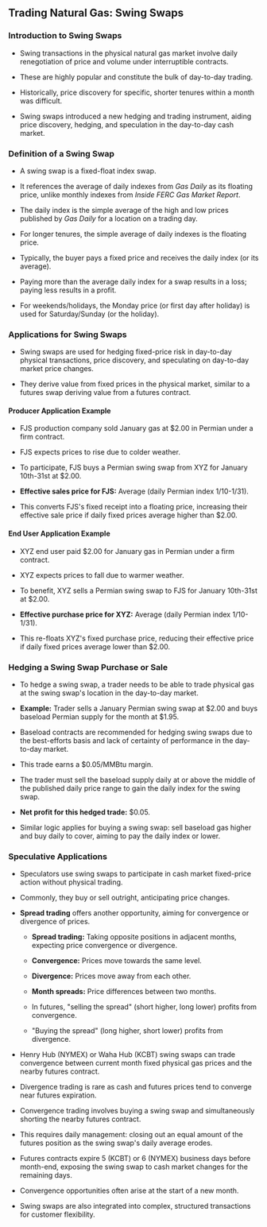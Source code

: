 ## Trading Natural Gas: Swing Swaps

### Introduction to Swing Swaps

- Swing transactions in the physical natural gas market involve daily renegotiation of price and volume under interruptible contracts.
    
- These are highly popular and constitute the bulk of day-to-day trading.
    
- Historically, price discovery for specific, shorter tenures within a month was difficult.
    
- Swing swaps introduced a new hedging and trading instrument, aiding price discovery, hedging, and speculation in the day-to-day cash market.
    

### Definition of a Swing Swap

- A swing swap is a fixed-float index swap.
    
- It references the average of daily indexes from _Gas Daily_ as its floating price, unlike monthly indexes from _Inside FERC Gas Market Report_.
    
- The daily index is the simple average of the high and low prices published by _Gas Daily_ for a location on a trading day.
    
- For longer tenures, the simple average of daily indexes is the floating price.
    
- Typically, the buyer pays a fixed price and receives the daily index (or its average).
    
- Paying more than the average daily index for a swap results in a loss; paying less results in a profit.
    
- For weekends/holidays, the Monday price (or first day after holiday) is used for Saturday/Sunday (or the holiday).
    

### Applications for Swing Swaps

- Swing swaps are used for hedging fixed-price risk in day-to-day physical transactions, price discovery, and speculating on day-to-day market price changes.
    
- They derive value from fixed prices in the physical market, similar to a futures swap deriving value from a futures contract.
    

#### Producer Application Example

- FJS production company sold January gas at $2.00 in Permian under a firm contract.
    
- FJS expects prices to rise due to colder weather.
    
- To participate, FJS buys a Permian swing swap from XYZ for January 10th-31st at $2.00.
    
- **Effective sales price for FJS:** Average (daily Permian index 1/10-1/31).
    
- This converts FJS's fixed receipt into a floating price, increasing their effective sale price if daily fixed prices average higher than $2.00.
    

#### End User Application Example

- XYZ end user paid $2.00 for January gas in Permian under a firm contract.
    
- XYZ expects prices to fall due to warmer weather.
    
- To benefit, XYZ sells a Permian swing swap to FJS for January 10th-31st at $2.00.
    
- **Effective purchase price for XYZ:** Average (daily Permian index 1/10-1/31).
    
- This re-floats XYZ's fixed purchase price, reducing their effective price if daily fixed prices average lower than $2.00.
    

### Hedging a Swing Swap Purchase or Sale

- To hedge a swing swap, a trader needs to be able to trade physical gas at the swing swap's location in the day-to-day market.
    
- **Example:** Trader sells a January Permian swing swap at $2.00 and buys baseload Permian supply for the month at $1.95.
    
- Baseload contracts are recommended for hedging swing swaps due to the best-efforts basis and lack of certainty of performance in the day-to-day market.
    
- This trade earns a $0.05/MMBtu margin.
    
- The trader must sell the baseload supply daily at or above the middle of the published daily price range to gain the daily index for the swing swap.
    
- **Net profit for this hedged trade:** $0.05.
    
- Similar logic applies for buying a swing swap: sell baseload gas higher and buy daily to cover, aiming to pay the daily index or lower.
    

### Speculative Applications

- Speculators use swing swaps to participate in cash market fixed-price action without physical trading.
    
- Commonly, they buy or sell outright, anticipating price changes.
    
- **Spread trading** offers another opportunity, aiming for convergence or divergence of prices.
    
    - **Spread trading:** Taking opposite positions in adjacent months, expecting price convergence or divergence.
        
    - **Convergence:** Prices move towards the same level.
        
    - **Divergence:** Prices move away from each other.
        
    - **Month spreads:** Price differences between two months.
        
    - In futures, "selling the spread" (short higher, long lower) profits from convergence.
        
    - "Buying the spread" (long higher, short lower) profits from divergence.
        
- Henry Hub (NYMEX) or Waha Hub (KCBT) swing swaps can trade convergence between current month fixed physical gas prices and the nearby futures contract.
    
- Divergence trading is rare as cash and futures prices tend to converge near futures expiration.
    
- Convergence trading involves buying a swing swap and simultaneously shorting the nearby futures contract.
    
- This requires daily management: closing out an equal amount of the futures position as the swing swap's daily average erodes.
    
- Futures contracts expire 5 (KCBT) or 6 (NYMEX) business days before month-end, exposing the swing swap to cash market changes for the remaining days.
    
- Convergence opportunities often arise at the start of a new month.
    
- Swing swaps are also integrated into complex, structured transactions for customer flexibility.